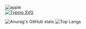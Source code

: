 ![apple](https://github.com/nagaeng/nagaeng/assets/109855280/e4c6cdba-ca43-4260-b98e-990e5868a3f2) <br>
[![Typing SVG](https://readme-typing-svg.demolab.com/?lines=HI+I'm+nakyung;Stuyding+Computer+Engineering;At+SUNGSHIN+W.Univ;NOW+SOPT+34+ANDROID)](https://git.io/typing-svg)

![Anurag's GitHub stats](https://github-readme-stats.vercel.app/api?username=nagaeng&show_icons=true&theme=radical)
![Top Langs](https://github-readme-stats.vercel.app/api/top-langs/?username=nagaeng&layout=compact)
